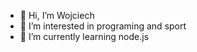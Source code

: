- 👋 Hi, I’m Wojciech
- 👀 I’m interested in programing and sport 
- 🌱 I’m currently learning node.js

<!---
wpowroznik/wpowroznik is a ✨ special ✨ repository because its `README.md` (this file) appears on your GitHub profile.
You can click the Preview link to take a look at your changes.
--->
